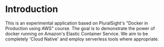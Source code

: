 # Introduction
This is an experimental application based on PluralSight's "Docker in
Production using AWS" course. The goal is to demonstrate the power of docker
running on Amazon's Elastic Container Service. We aim to be completely 'Cloud
Native' and employ serverless tools where appropriate.


